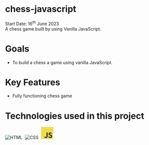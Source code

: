 # chess-javascript

Start Date: 16<sup>th</sup> June 2023 <br>
A chess game built by using Vanilla JavaScript.

# Goals

- To build a chess a game using vanilla JavaScript.

# Key Features

- Fully functioning chess game

# Technologies used in this project

<div>
  <img src="https://www.vectorlogo.zone/logos/w3_html5/w3_html5-icon.svg" title="HTML" alt="HTML" width="40" height="40"/>&nbsp;
  <img src="https://www.vectorlogo.zone/logos/w3_css/w3_css-icon.svg" title="CSS" alt="CSS" width="40" height="40"/>&nbsp;
  <img src="https://github.com/devicons/devicon/blob/master/icons/javascript/javascript-original.svg" title="JavaScript" alt="JavaScript" width="40" height="40"/>&nbsp;
</div>
